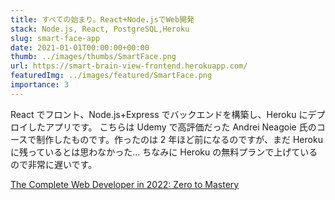 ```yaml
---
title: すべての始まり。React+Node.jsでWeb開発
stack: Node.js, React, PostgreSQL,Heroku
slug: smart-face-app
date: 2021-01-01T00:00:00+00:00
thumb: ../images/thumbs/SmartFace.png
url: https://smart-brain-view-frontend.herokuapp.com/
featuredImg: ../images/featured/SmartFace.png
importance: 3
---
```


React でフロント、Node.js+Express でバックエンドを構築し、Heroku にデプロイしたアプリです。
こちらは Udemy で高評価だった Andrei Neagoie 氏のコースで制作したものです。作ったのは 2 年ほど前になるのですが、まだ Heroku に残っているとは思わなかった…
ちなみに Heroku の無料プランで上げているので非常に遅いです。

[The Complete Web Developer in 2022: Zero to Mastery](https://www.udemy.com/course/the-complete-web-developer-zero-to-mastery/)
